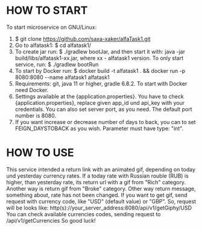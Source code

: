 # HOW TO START
To start microservice on GNU/Linux:
1. $ git clone https://github.com/saxa-xaker/alfaTask1.git
2. Go to alfatask1: $ cd alfatask1/
3. To create jar run: $ ./gradlew bootJar, and then start it with: java -jar build/libs/alfatask1-xx.jar,
   where xx - alfatask1 version.
   To only start service, run: $ ./gradlew bootRun
4. To start by Docker run: $ docker build -t alfatask1 . && docker run -p 8080:8080 --name alfatask1 alfatask1
5. Requirements: git, java 11 or higher, gradle 6.8.2. To start with Docker need Docker.
6. Settings available at the {application.properties}. You have to check {application.properties}, replace
   given app_id und api_key with your credentials. You can also set server port, as you need.
   The default port number is 8080.
7. If you want increase or decrease number of days to back, you can to set FEIGN_DAYSTOBACK as you wish.
   Parameter must have type: "int".
# HOW TO USE
This service intended a return link with an animated gif, depending on today und yesterday currency rates.
If a today rate with Russian rouble (RUB) is higher, than yesterday rate, its return url with a gif from "Rich" category.
Another way is return gif from "Broke" category. Other way return message, something about, rate has not been changed.
If you want to get gif, send request with currency code, like "USD" (default value) or "GBP".
So, request will be looks like: http(s)://your_server_address:8080/api/v1/getGiphy/USD
You can check available currencies codes, sending request to /api/v1/getCurrencies
So good luck!